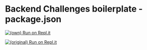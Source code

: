 # Backend Challenges boilerplate - package.json
[![(own) Run on Repl.it](https://replit.com/@ftena/boilerplate-npm)](https://replit.com/@ftena/boilerplate-npm)

[![(original) Run on Repl.it](https://repl.it/badge/github/freeCodeCamp/boilerplate-npm)](https://repl.it/github/freeCodeCamp/boilerplate-npm)